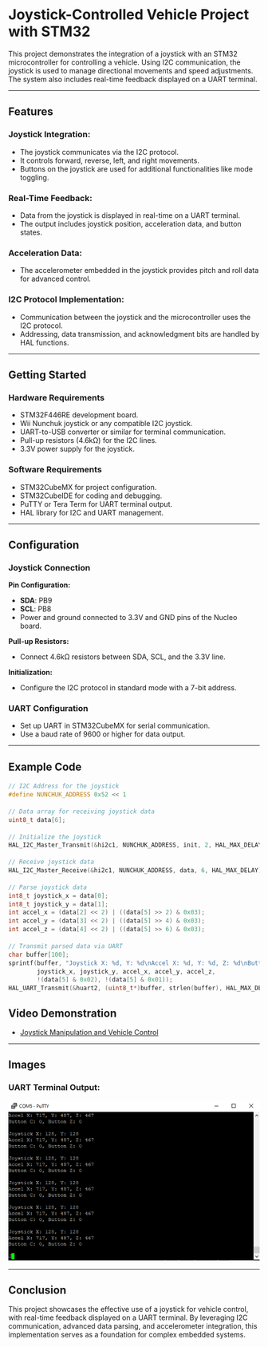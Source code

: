 # Joystick-Controlled Vehicle Project with STM32

This project demonstrates the integration of a joystick with an STM32 microcontroller for controlling a vehicle. Using I2C communication, the joystick is used to manage directional movements and speed adjustments. The system also includes real-time feedback displayed on a UART terminal.

---

## Features

### Joystick Integration:
- The joystick communicates via the I2C protocol.
- It controls forward, reverse, left, and right movements.
- Buttons on the joystick are used for additional functionalities like mode toggling.

### Real-Time Feedback:
- Data from the joystick is displayed in real-time on a UART terminal.
- The output includes joystick position, acceleration data, and button states.

### Acceleration Data:
- The accelerometer embedded in the joystick provides pitch and roll data for advanced control.

### I2C Protocol Implementation:
- Communication between the joystick and the microcontroller uses the I2C protocol.
- Addressing, data transmission, and acknowledgment bits are handled by HAL functions.

---

## Getting Started

### Hardware Requirements
- STM32F446RE development board.
- Wii Nunchuk joystick or any compatible I2C joystick.
- UART-to-USB converter or similar for terminal communication.
- Pull-up resistors (4.6kΩ) for the I2C lines.
- 3.3V power supply for the joystick.

### Software Requirements
- STM32CubeMX for project configuration.
- STM32CubeIDE for coding and debugging.
- PuTTY or Tera Term for UART terminal output.
- HAL library for I2C and UART management.

---

## Configuration

### Joystick Connection

**Pin Configuration:**
- **SDA**: PB9
- **SCL**: PB8
- Power and ground connected to 3.3V and GND pins of the Nucleo board.

**Pull-up Resistors:**
- Connect 4.6kΩ resistors between SDA, SCL, and the 3.3V line.

**Initialization:**
- Configure the I2C protocol in standard mode with a 7-bit address.

### UART Configuration
- Set up UART in STM32CubeMX for serial communication.
- Use a baud rate of 9600 or higher for data output.

---

## Example Code

```c
// I2C Address for the joystick
#define NUNCHUK_ADDRESS 0x52 << 1

// Data array for receiving joystick data
uint8_t data[6];

// Initialize the joystick
HAL_I2C_Master_Transmit(&hi2c1, NUNCHUK_ADDRESS, init, 2, HAL_MAX_DELAY);

// Receive joystick data
HAL_I2C_Master_Receive(&hi2c1, NUNCHUK_ADDRESS, data, 6, HAL_MAX_DELAY);

// Parse joystick data
int8_t joystick_x = data[0];
int8_t joystick_y = data[1];
int accel_x = (data[2] << 2) | ((data[5] >> 2) & 0x03);
int accel_y = (data[3] << 2) | ((data[5] >> 4) & 0x03);
int accel_z = (data[4] << 2) | ((data[5] >> 6) & 0x03);

// Transmit parsed data via UART
char buffer[100];
sprintf(buffer, "Joystick X: %d, Y: %d\nAccel X: %d, Y: %d, Z: %d\nButton C: %d, Button Z: %d\n",
        joystick_x, joystick_y, accel_x, accel_y, accel_z, 
        !(data[5] & 0x02), !(data[5] & 0x01));
HAL_UART_Transmit(&huart2, (uint8_t*)buffer, strlen(buffer), HAL_MAX_DELAY);
```

## Video Demonstration

- [Joystick Manipulation and Vehicle Control](https://drive.google.com/file/d/1689lBxDMI8c7FaeYoWoYacifNVS20Pdw/view?usp=sharing)

---

## Images

### UART Terminal Output:
![UART Terminal Output](https://github.com/Abib-web/joystick-controller-stm32/blob/1a629e608684602576c037e889412dfa30e5fd87/uart_terminal_output.png?raw=true)

---

## Conclusion

This project showcases the effective use of a joystick for vehicle control, with real-time feedback displayed on a UART terminal. By leveraging I2C communication, advanced data parsing, and accelerometer integration, this implementation serves as a foundation for complex embedded systems.

